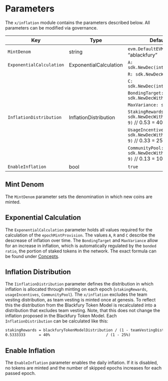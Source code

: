 <!--
order: 7
-->

# Parameters

The `x/inflation` module contains the parameters described below. All parameters
can be modified via governance.

| Key                      | Type                   | Default Value                                                                 |
| ------------------------ | ---------------------- | ----------------------------------------------------------------------------- |
| `MintDenom`              | string                 | `evm.DefaultEVMDenom` // “ablackfury”                                             |
| `ExponentialCalculation` | ExponentialCalculation | `A: sdk.NewDec(int64(300_000_000))`                                           |
|                          |                        | `R: sdk.NewDecWithPrec(50, 2)`                                                |
|                          |                        | `C: sdk.NewDec(int64(9_375_000))`                                             |
|                          |                        | `BondingTarget: sdk.NewDecWithPrec(66, 2)`                                    |
|                          |                        | `MaxVariance: sdk.ZeroDec()`                                                  |
| `InflationDistribution`  | InflationDistribution  | `StakingRewards: sdk.NewDecWithPrec(533333334, 9)`  // 0.53 = 40% / (1 - 25%) |
|                          |                        | `UsageIncentives: sdk.NewDecWithPrec(333333333, 9)` // 0.33 = 25% / (1 - 25%) |
|                          |                        | `CommunityPool: sdk.NewDecWithPrec(133333333, 9)`  // 0.13 = 10% / (1 - 25%)  |
| `EnableInflation`        | bool                   | `true`                                                                        |

## Mint Denom

The `MintDenom` parameter sets the denomination in which new coins are minted.

## Exponential Calculation

The `ExponentialCalculation` parameter holds all values required for the
calculation of the `epochMintProvision`. The values `A`, `R` and `C` describe
the descrease of inflation over time. The `BondingTarget` and `MaxVariance`
allow for an increase in inflation, which is automatically regulated by the
`bonded ratio`, the portion of staked tokens in the network. The exact formula
can be found under
[Concepts](https://www.notion.so/Inflation-Module-2fa8b7ae430d47e697164fcdb59b5c55).

## Inflation Distribution

The `IinflationDistribution` parameter defines the distribution in which
inflation is allocated through minting on each epoch (`stakingRewards`,
`usageIncentives`,  `CommunityPool`). The `x/inflation` excludes the team
vesting distribution, as team vesting is minted once at genesis. To reflect this
the distribution from the Blackfury Token Model is recalculated into a distribution
that excludes team vesting. Note, that this does not change the inflation
proposed in the Blackfury Token Model. Each `InflationDistribution` can be
calculated like this:

```markdown
stakingRewards = blackfuryTokenModelDistribution / (1 - teamVestingDistribution)
0.5333333      = 40%                         / (1 - 25%)
```

## Enable Inflation

The `EnableInflation` parameter enables the daily inflation. If it is disabled,
no tokens are minted and the number of skipped epochs increases for each passed
epoch.
